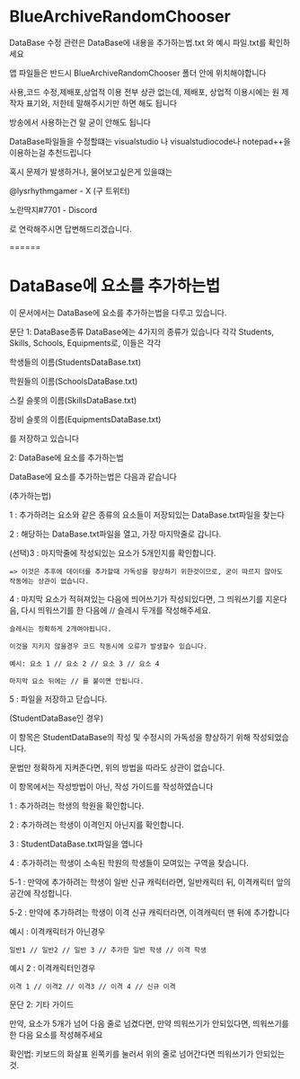 # BlueArchiveRandomChooser

DataBase 수정 관련은 DataBase에 내용을 추가하는법.txt 와 예시 파일.txt를 확인하세요

앱 파일들은 반드시 BlueArchiveRandomChooser 폴더 안에 위치해야합니다

사용,코드 수정,제배포,상업적 이용 전부 상관 없는데,
제배포, 상업적 이용시에는 원 제작자 표기와, 저한테 말해주시기만 하면 해도 됩니다

방송에서 사용하는건 말 굳이 안해도 됩니다

DataBase파일들을 수정할떄는 visualstudio 나 visualstudiocode나 notepad++을 이용하는걸 추천드립니다

혹시 문제가 발생하거나, 물어보고싶은게 있을떄는

@lysrhythmgamer - X (구 트위터)

노란딱지#7701 - Discord

로 연락해주시면 답변해드리겠습니다.

======

# DataBase에 요소를 추가하는법
이 문서에서는 DataBase에 요소를 추가하는법을 다루고 있습니다.


문단 1: DataBase종류
DataBase에는 4가지의 종류가 있습니다
각각 Students, Skills, Schools, Equipments로, 이들은 각각

학생들의 이름(StudentsDataBase.txt)

학원들의 이름(SchoolsDataBase.txt)

스킬 슬롯의 이름(SkillsDataBase.txt)

장비 슬롯의 이름(EquipmentsDataBase.txt)

를 저장하고 있습니다

2: DataBase에 요소를 추가하는법

DataBase에 요소를 추가하는법은 다음과 같습니다

(추가하는법)

1 : 추가하려는 요소와 같은 종류의 요소들이 저장되있는 DataBase.txt파일을 찾는다

2 : 해당하는 DataBase.txt파일을 열고, 가장 마지막줄로 갑니다.

(선택)3 : 마지막줄에 작성되있는 요소가 5개인지를 확인합니다.

	=> 이것은 추후에 데이터를 추가할때 가독성을 향상하기 위한것이므로, 굳이 따르지 않아도 작동에는 상관이 없습니다.

4 : 마지막 요소가 적혀져있는 다음에 띄어쓰기가 작성되있다면, 그 띄워쓰기를 지운다음, 다시 띄워쓰기를 한 다음에
	// 슬레시 두개를 작성해주세요.
 
	슬레시는 정확하게 2개여야됩니다.
 
	이것을 지키지 않을경우 코드 작동시에 오류가 발생할수 있습니다.

	예시: 요소 1 // 요소 2 // 요소 3 // 요소 4

	마지막 요소 뒤에는 // 를 붙이면 안됩니다.
	
5 : 파일을 저장하고 닫습니다.

(StudentDataBase인 경우)

이 항목은 StudentDataBase의 작성 및 수정시의 가독성을 향상하기 위해 작성되었습니다.

문법만 정확하게 지켜준다면, 위의 방법을 따라도 상관이 없습니다.

이 항목에서는 작성방법이 아닌, 작성 가이드를 작성하였습니다

1 : 추가하려는 학생의 학원을 확인합니다.

2 : 추가하려는 학생이 이격인지 아닌지를 확인합니다.

3 : StudentDataBase.txt파일을 엽니다

4 : 추가하려는 학생이 소속된 학원의 학생들이 모여있는 구역을 찾습니다.

5-1 : 만약에 추가하려는 학생이 일반 신규 캐릭터라면, 일반캐릭터 뒤, 이격캐릭터 앞의 공간에 작성합니다.

5-2 : 만약에 추가하려는 학생이 이격 신규 캐릭터라면, 이격캐릭터 맨 뒤에 추가합니다


예시 : 이격캐릭터가 아닌경우
 
	일반1 // 일반2 // 일반 3 // 추가한 일반 학생 // 이격 학생

예시 2 : 이격캐릭터인경우
	
	이격 1 // 이격2 // 이격3 // 이격 4 // 신규 이격


문단 2: 기타 가이드

만약, 요소가 5개가 넘어 다음 줄로 넘겼다면, 만약 띄워쓰기가 안되있다면, 띄워쓰기를 한 다음 요소를 작성해주세요

확인법: 키보드의 화살표 왼쪽키를 눌러서 위의 줄로 넘어간다면 띄워쓰기가 안되있는것.


